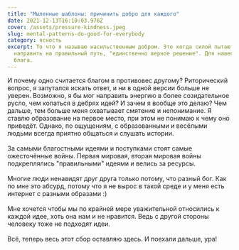 ```yaml
---
title: "Мыленные шаблоны: причинить добро для каждого"
date: 2021-12-13T16:10:03.976Z
cover: /assets/pressure-kindness.jpeg
slug: mental-patterns-do-good-for-everybody
category: ясность
excerpt: То что я называю насильственным добром. Это когда силой пытаются
  направить на правильный путь, "единственно верное решение". Для нашего же
  блага.
---
```

И почему одно считается благом в противовес другому? Риторический вопрос, я запутался искать ответ, и ни в одной версии больше не уверен. Возможно, я бы мог направить энергию в более созидательное русло, чем копаться в дебрях идей? И зачем я вообще это делаю? Чем дальше, тем больше меня охватывает смятение и непонимание. Я ставлю образование на первое место, при этом не понимаю к чему оно приведёт. Однако, по ощущениям, с образованными и весёлыми людьми всегда приятно общаться и слушать истории. \
\
За самыми благостными идеями и поступками стоят самые ожесточённые войны. Первая мировая, вторая мировая войны подкреплялись "правильными" идеями и велись за ресурсы.\
\
Многие люди ненавидят друг друга только потому, что разный бог. Как по мне это абсурд, потому что я не вырос в такой среде и у меня есть интернет с разными образами :)\
\
Мне хочется чтобы мы по крайней мере уважительной относились к каждой идее, хоть она нам и не нравится. Ведь с другой стороны человеку тоже не подходят идеи.\
\
Всё, теперь весь этот сбор оставляю здесь. И поехали дальше, ура!